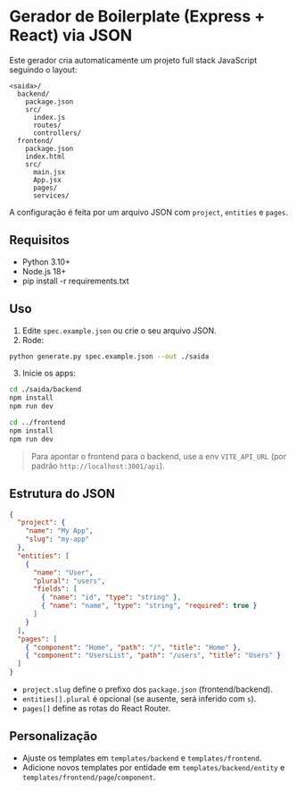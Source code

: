 # Gerador de Boilerplate (Express + React) via JSON

Este gerador cria automaticamente um projeto full stack JavaScript seguindo o layout:

```
<saida>/
  backend/
    package.json
    src/
      index.js
      routes/
      controllers/
  frontend/
    package.json
    index.html
    src/
      main.jsx
      App.jsx
      pages/
      services/
```

A configuração é feita por um arquivo JSON com `project`, `entities` e `pages`.

## Requisitos

- Python 3.10+
- Node.js 18+
- pip install -r requirements.txt

## Uso

1. Edite `spec.example.json` ou crie o seu arquivo JSON.
2. Rode:

```bash
python generate.py spec.example.json --out ./saida
```

3. Inicie os apps:

```bash
cd ./saida/backend
npm install
npm run dev

cd ../frontend
npm install
npm run dev
```

> Para apontar o frontend para o backend, use a env `VITE_API_URL` (por padrão `http://localhost:3001/api`).

## Estrutura do JSON

```json
{
  "project": {
    "name": "My App",
    "slug": "my-app"
  },
  "entities": [
    {
      "name": "User",
      "plural": "users",
      "fields": [
        { "name": "id", "type": "string" },
        { "name": "name", "type": "string", "required": true }
      ]
    }
  ],
  "pages": [
    { "component": "Home", "path": "/", "title": "Home" },
    { "component": "UsersList", "path": "/users", "title": "Users" }
  ]
}
```

- `project.slug` define o prefixo dos `package.json` (frontend/backend).
- `entities[].plural` é opcional (se ausente, será inferido com `s`).
- `pages[]` define as rotas do React Router.

## Personalização

- Ajuste os templates em `templates/backend` e `templates/frontend`.
- Adicione novos templates por entidade em `templates/backend/entity` e `templates/frontend/page`/`component`.